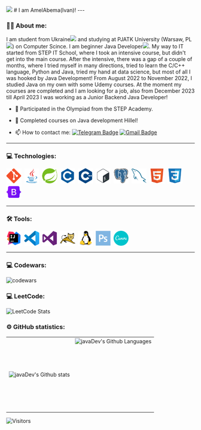 <img src="https://media.giphy.com/media/pNN1wkWBfBhOt4txUP/giphy.gif" width="250px">
# I am AmelAbema(Ivan)!
---

### :man_technologist: About me:

I am student from Ukraine<img src="https://media.giphy.com/media/JsVzj7STYnTmpXGVdu/giphy.gif" width="30px"> and studying at PJATK University (Warsaw, PL<img src="https://media.giphy.com/media/LSia5mLwnZBNxyCVPy/giphy.gif" width="30px">) on Computer Scince. I am beginner Java Developer<img src="https://media.giphy.com/media/WUlplcMpOCEmTGBtBW/giphy.gif" width="30px">. My way to IT started from STEP IT School, where I took an intensive course, but didn't get into the main course. After the intensive, there was a gap of a couple of months, where I tried myself in many directions, tried to learn the C/C++ language, Python and Java, tried my hand at data science, but most of all I was hooked by Java Development! From August 2022 to November 2022, I studied Java on my own with some Udemy courses. At the moment my courses are completed and I am looking for a job, also from December 2023 till April 2023 I was working as a Junior Backend Java Developer!

- :telescope: Participated in the Olympiad from the STEP Academy.

- :seedling: Completed courses on Java development Hillel!

- :mailbox: How to contact me: [![Telegram Badge](https://img.shields.io/badge/-AmelAbema-blue?style=flat&logo=Telegram&logoColor=white)](https://t.me/Bloodlessdeath) [![Gmail Badge](https://img.shields.io/badge/-Gmail-red?style=flat&logo=Gmail&logoColor=white)](mailto:dogormous14@gmail.com)

---

### 💻 Technologies:

<div>
  <img src="https://github.com/devicons/devicon/blob/master/icons/git/git-original.svg" title="git" alt="git" width="40" height="40"/>&nbsp
  <img src="https://github.com/devicons/devicon/blob/master/icons/java/java-original.svg" title="Java" alt="Java" width="40" height="40"/>&nbsp;
  <img src="https://github.com/devicons/devicon/blob/master/icons/spring/spring-original.svg" title="Spring" alt="Spring" width="40" height="40"/>&nbsp;
  <img src="https://github.com/devicons/devicon/blob/master/icons/c/c-plain.svg" title="C" alt="C" width="40" height="40"/>&nbsp;
  <img src="https://github.com/devicons/devicon/blob/master/icons/cplusplus/cplusplus-plain.svg" title="CPP" alt="CPP" width="40" height="40"/>&nbsp;
  <img src="https://github.com/devicons/devicon/blob/master/icons/bash/bash-original.svg" title="bash" alt="bash" width="40" height="40"/>&nbsp;
  <img src="https://github.com/devicons/devicon/blob/master/icons/postgresql/postgresql-original.svg" title="postgresql" alt="postgresql" width="40" height="40"/>&nbsp
  <img src="https://github.com/devicons/devicon/blob/master/icons/mysql/mysql-original.svg" title="mysql" alt="mysql" width="40" height="40"/>&nbsp;
  <img src="https://github.com/devicons/devicon/blob/master/icons/html5/html5-original.svg" title="html5" alt="html5" width="40" height="40"/>&nbsp
  <img src="https://github.com/devicons/devicon/blob/master/icons/css3/css3-original.svg" title="css" alt="css" width="40" height="40"/>&nbsp
  <img src="https://github.com/devicons/devicon/blob/master/icons/bootstrap/bootstrap-original.svg" title="bootstrap" alt="bootstrap" width="40" height="40"/>&nbsp
</div>

---

### 🛠 Tools:

<div>
  <img src="https://github.com/devicons/devicon/blob/master/icons/intellij/intellij-original.svg" title="intellij" alt="intellij" width="40" height="40"/>&nbsp;
  <img src="https://github.com/devicons/devicon/blob/master/icons/vscode/vscode-original.svg" title="vscode" alt="vscode" width="40" height="40"/>&nbsp;
  <img src="https://github.com/devicons/devicon/blob/master/icons/visualstudio/visualstudio-plain.svg" title="visualstudio" alt="visualstudio" width="40" height="40"/>&nbsp;
  <img src="https://github.com/devicons/devicon/blob/master/icons/tomcat/tomcat-original.svg" title="tomcat" alt="tomcat" width="40" height="40"/>&nbsp;
  <img src="https://github.com/devicons/devicon/blob/master/icons/linux/linux-original.svg" title="linux" alt="linux" width="40" height="40"/>&nbsp;
  <img src="https://github.com/devicons/devicon/blob/master/icons/photoshop/photoshop-plain.svg" title="photoshop" alt="photoshop" width="40" height="40"/>&nbsp;
  <img src="https://github.com/devicons/devicon/blob/master/icons/canva/canva-original.svg" title="canva" alt="canva" width="40" height="40"/>&nbsp;  
</div>

---

### 💻 Codewars:

![codewars](https://www.codewars.com/users/AmelAbema/badges/large)

### 💻 LeetCode:

![LeetCode Stats](https://leetcard.jacoblin.cool/AmelAbema?theme=dark&font=Baloo%202&ext=heatmap)

### ⚙️ GitHub statistics:

<table>
  <tr>
    <td>
      <img align="left" src="http://github-readme-streak-stats.herokuapp.com?user=AmelAbema&theme=dark&background=000000" alt="javaDev's Github stats" />
    </td>
    <td>
      <img height="195px" align="right" alt="javaDev's Github Languages" src="https://github-readme-stats-sigma-five.vercel.app/api/top-langs/?username=AmelAbema&layout=compact&theme=vision-friendly-dark" />
    </td>
  </tr>
</table>

![Visitors](https://api.visitorbadge.io/api/visitors?path=amelabema&labelColor=%23697689&countColor=%23ba68c8)
